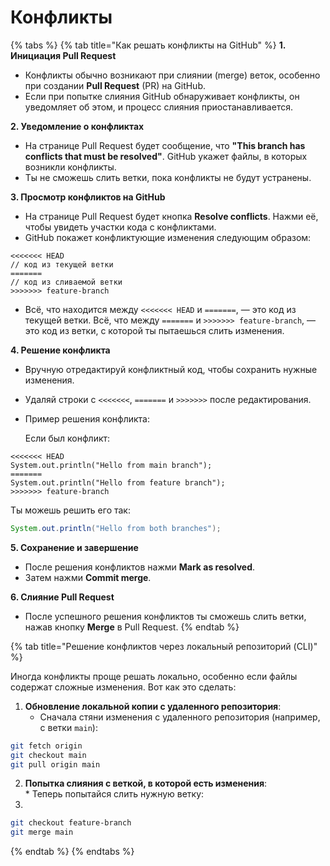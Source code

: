# Конфликты



{% tabs %}
{% tab title="Как решать конфликты на GitHub" %}
**1. Инициация Pull Request**

* Конфликты обычно возникают при слиянии (merge) веток, особенно при создании **Pull Request** (PR) на GitHub.
* Если при попытке слияния GitHub обнаруживает конфликты, он уведомляет об этом, и процесс слияния приостанавливается.

**2. Уведомление о конфликтах**

* На странице Pull Request будет сообщение, что **"This branch has conflicts that must be resolved"**. GitHub укажет файлы, в которых возникли конфликты.
* Ты не сможешь слить ветки, пока конфликты не будут устранены.

**3. Просмотр конфликтов на GitHub**

* На странице Pull Request будет кнопка **Resolve conflicts**. Нажми её, чтобы увидеть участки кода с конфликтами.
* GitHub покажет конфликтующие изменения следующим образом:

```
<<<<<<< HEAD
// код из текущей ветки
=======
// код из сливаемой ветки
>>>>>>> feature-branch
```

* Всё, что находится между `<<<<<<< HEAD` и `=======`, — это код из текущей ветки. Всё, что между `=======` и `>>>>>>> feature-branch`, — это код из ветки, с которой ты пытаешься слить изменения.

**4. Решение конфликта**

* Вручную отредактируй конфликтный код, чтобы сохранить нужные изменения.
* Удаляй строки с `<<<<<<<`, `=======` и `>>>>>>>` после редактирования.
*   Пример решения конфликта:

    Если был конфликт:

```
<<<<<<< HEAD
System.out.println("Hello from main branch");
=======
System.out.println("Hello from feature branch");
>>>>>>> feature-branch
```

Ты можешь решить его так:

```java
System.out.println("Hello from both branches");
```

**5. Сохранение и завершение**

* После решения конфликтов нажми **Mark as resolved**.
* Затем нажми **Commit merge**.

**6. Слияние Pull Request**

* После успешного решения конфликтов ты сможешь слить ветки, нажав кнопку **Merge** в Pull Request.
{% endtab %}

{% tab title="Решение конфликтов через локальный репозиторий (CLI)" %}


Иногда конфликты проще решать локально, особенно если файлы содержат сложные изменения. Вот как это сделать:

1. **Обновление локальной копии с удаленного репозитория**:
   * Сначала стяни изменения с удаленного репозитория (например, с ветки `main`):

```bash
git fetch origin
git checkout main
git pull origin main
```

2. &#x20;**Попытка слияния с веткой, в которой есть изменения**:\
   \* Теперь попытайся слить нужную ветку:
3.

```bash
git checkout feature-branch
git merge main
```
{% endtab %}
{% endtabs %}
